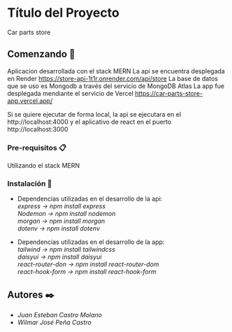 # Título del Proyecto

Car parts store

## Comenzando 🚀
Aplicacion desarrollada con el stack MERN 
La api se encuentra desplegada en Render https://store-api-1t1r.onrender.com/api/store
La base de datos que se uso es Mongodb a través del servicio de MongoDB Atlas
La app fue desplegada mendiante el servicio de Vercel https://car-parts-store-app.vercel.app/

Si se quiere ejecutar de forma local, la api se ejecutara en el http://localhost:4000 y el aplicativo de react en el puerto http://localhost:3000

### Pre-requisitos 📋

Utilizando el stack MERN

### Instalación 🔧
* Dependencias utilizadas en el desarrollo de la api:<br>
  *express -> npm install express*<br>
  *Nodemon -> npm install nodemon*<br>
  *morgan -> npm install morgan*<br>
  *dotenv -> npm install dotenv*<br>

* Dependencias utilizadas en el desarrollo de la app:<br>
  *tailwind -> npm install tailwindcss*<br>
  *daisyui -> npm install daisyui*<br>
  *react-router-don -> npm install react-router-dom*<br>
  *react-hook-form -> npm install react-hook-form*<br>

## Autores ✒️

* *Juan Esteban Castro Molano*    
* *Wilmar José Peña Castro*    



